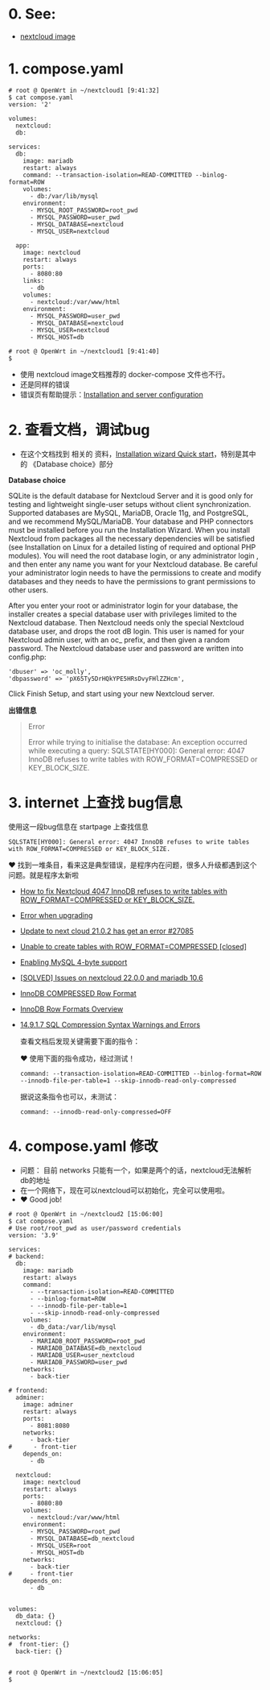 # 0. See:
  - [nextcloud image](https://hub.docker.com/_/nextcloud)

# 1. compose.yaml
```
# root @ OpenWrt in ~/nextcloud1 [9:41:32] 
$ cat compose.yaml
version: '2'

volumes:
  nextcloud:
  db:

services:
  db:
    image: mariadb
    restart: always
    command: --transaction-isolation=READ-COMMITTED --binlog-format=ROW
    volumes:
      - db:/var/lib/mysql
    environment:
      - MYSQL_ROOT_PASSWORD=root_pwd
      - MYSQL_PASSWORD=user_pwd
      - MYSQL_DATABASE=nextcloud
      - MYSQL_USER=nextcloud

  app:
    image: nextcloud
    restart: always
    ports:
      - 8080:80
    links:
      - db
    volumes:
      - nextcloud:/var/www/html
    environment:
      - MYSQL_PASSWORD=user_pwd
      - MYSQL_DATABASE=nextcloud
      - MYSQL_USER=nextcloud
      - MYSQL_HOST=db

# root @ OpenWrt in ~/nextcloud1 [9:41:40] 
$ 

```
- 使用 nextcloud image文档推荐的 docker-compose 文件也不行。
- 还是同样的错误
- 错误页有帮助提示：[Installation and server configuration](https://docs.nextcloud.com/server/22/admin_manual/installation/index.html)

# 2. 查看文档，调试bug 
- 在这个文档找到 相关的 资料，[Installation wizard Quick start](https://docs.nextcloud.com/server/22/admin_manual/installation/installation_wizard.html#quick-start)，特别是其中的 《Database choice》部分


**Database choice**

SQLite is the default database for Nextcloud Server and it is good only for testing and lightweight single-user setups without client synchronization. Supported databases are MySQL, MariaDB, Oracle 11g, and PostgreSQL, and we recommend MySQL/MariaDB. Your database and PHP connectors must be installed before you run the Installation Wizard. When you install Nextcloud from packages all the necessary dependencies will be satisfied (see Installation on Linux for a detailed listing of required and optional PHP modules). You will need the root database login, or any administrator login , and then enter any name you want for your Nextcloud database. Be careful your administrator login needs to have the permissions to create and modify databases and they needs to have the permissions to grant permissions to other users.

After you enter your root or administrator login for your database, the installer creates a special database user with privileges limited to the Nextcloud database. Then Nextcloud needs only the special Nextcloud database user, and drops the root dB login. This user is named for your Nextcloud admin user, with an oc_ prefix, and then given a random password. The Nextcloud database user and password are written into config.php:
```
'dbuser' => 'oc_molly',
'dbpassword' => 'pX65Ty5DrHQkYPE5HRsDvyFHlZZHcm',
```
Click Finish Setup, and start using your new Nextcloud server.


**出错信息**

>Error
>
>Error while trying to initialise the database: An exception occurred while executing a query: SQLSTATE[HY000]: General error: 4047 InnoDB refuses to write tables with ROW_FORMAT=COMPRESSED or KEY_BLOCK_SIZE. 

# 3. internet 上查找 bug信息
使用这一段bug信息在 startpage 上查找信息
```
SQLSTATE[HY000]: General error: 4047 InnoDB refuses to write tables with ROW_FORMAT=COMPRESSED or KEY_BLOCK_SIZE. 
```
❤️ 找到一堆条目，看来这是典型错误，是程序内在问题，很多人升级都遇到这个问题。就是程序太新啦

- [How to fix Nextcloud 4047 InnoDB refuses to write tables with ROW_FORMAT=COMPRESSED or KEY_BLOCK_SIZE.](https://techoverflow.net/2021/08/17/how-to-fix-nextcloud-4047-innodb-refuses-to-write-tables-with-row_formatcompressed-or-key_block_size/)
- [Error when upgrading](https://www.reddit.com/r/NextCloud/comments/ncz7t6/error_when_upgrading/)
- [ Update to next cloud 21.0.2 has get an error #27085 ](https://github.com/nextcloud/server/issues/27085)
- [Unable to create tables with ROW_FORMAT=COMPRESSED [closed]](https://dba.stackexchange.com/questions/256427/unable-to-create-tables-with-row-format-compressed)
- [Enabling MySQL 4-byte support](https://docs.nextcloud.com/server/21/admin_manual/configuration_database/mysql_4byte_support.html)
- [[SOLVED] Issues on nextcloud 22.0.0 and mariadb 10.6](https://bbs.archlinux.org/viewtopic.php?id=268127)
- [InnoDB COMPRESSED Row Format](https://mariadb.com/kb/en/innodb-compressed-row-format/)
- [InnoDB Row Formats Overview](https://mariadb.com/kb/en/innodb-row-formats-overview/)
- [14.9.1.7 SQL Compression Syntax Warnings and Errors](https://dev.mysql.com/doc/refman/5.7/en/innodb-compression-syntax-warnings.html)

  查看文档后发现关键需要下面的指令：

  
  ❤️ 使用下面的指令成功，经过测试！
  ```
  command: --transaction-isolation=READ-COMMITTED --binlog-format=ROW --innodb-file-per-table=1 --skip-innodb-read-only-compressed
  ```
  
  据说这条指令也可以，未测试： 
  ```
  command: --innodb-read-only-compressed=OFF
  ```
  

# 4. compose.yaml 修改
- 问题： 目前 networks 只能有一个，如果是两个的话，nextcloud无法解析 db的地址
- 在一个网络下，现在可以nextcloud可以初始化，完全可以使用啦。
- ❤️ Good job!

```
# root @ OpenWrt in ~/nextcloud2 [15:06:00] 
$ cat compose.yaml 
# Use root/root_pwd as user/password credentials
version: '3.9'

services:
# backend:
  db:
    image: mariadb
    restart: always
    command: 
      - --transaction-isolation=READ-COMMITTED 
      - --binlog-format=ROW 
      - --innodb-file-per-table=1
      - --skip-innodb-read-only-compressed
    volumes:
      - db_data:/var/lib/mysql     
    environment:
      - MARIADB_ROOT_PASSWORD=root_pwd
      - MARIADB_DATABASE=db_nextcloud
      - MARIADB_USER=user_nextcloud
      - MARIADB_PASSWORD=user_pwd
    networks:
      - back-tier

# frontend:
  adminer:
    image: adminer
    restart: always
    ports:
      - 8081:8080
    networks:
      - back-tier
#      - front-tier
    depends_on: 
      - db
      
  nextcloud:
    image: nextcloud
    restart: always
    ports:
      - 8080:80
    volumes:
      - nextcloud:/var/www/html
    environment:
      - MYSQL_PASSWORD=root_pwd
      - MYSQL_DATABASE=db_nextcloud
      - MYSQL_USER=root
      - MYSQL_HOST=db   
    networks:
      - back-tier
#     - front-tier
    depends_on:
      - db
  
  
volumes:
  db_data: {}
  nextcloud: {}

networks:
#  front-tier: {}
  back-tier: {}


# root @ OpenWrt in ~/nextcloud2 [15:06:05] 
$ 

```
  
